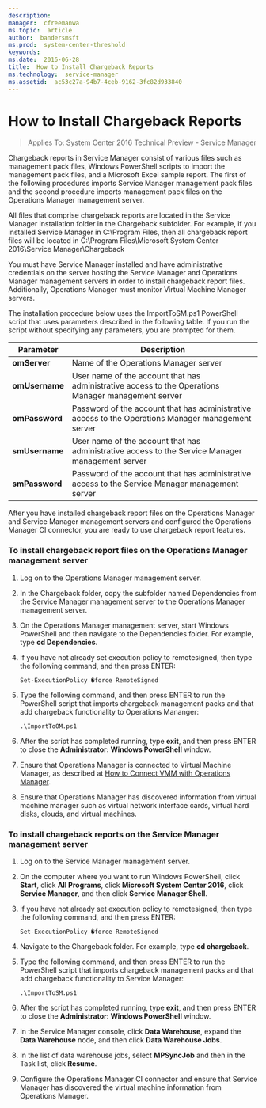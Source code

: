 ```yaml
---
description:  
manager:  cfreemanwa
ms.topic:  article
author:  bandersmsft
ms.prod:  system-center-threshold
keywords:  
ms.date:  2016-06-28
title:  How to Install Chargeback Reports
ms.technology:  service-manager
ms.assetid:  ac53c27a-94b7-4ceb-9162-3fc82d933840
---
```


# How to Install Chargeback Reports

>Applies To: System Center 2016 Technical Preview - Service Manager

Chargeback reports in Service Manager consist of various files such as management pack files, Windows PowerShell scripts to import the management pack files, and a Microsoft Excel sample report. The first of the following procedures imports Service Manager management pack files and the second procedure imports management pack files on the Operations Manager management server.

All files that comprise chargeback reports are located in the Service Manager installation folder in the Chargeback subfolder. For example, if you installed Service Manager in C:\Program Files, then all chargeback report files will be located in C:\Program Files\Microsoft System Center 2016\Service Manager\Chargeback

You must have Service Manager installed and have administrative credentials on the server hosting the Service Manager and Operations Manager management servers in order to install chargeback report files. Additionally, Operations Manager must monitor Virtual Machine Manager  servers.

The installation procedure below uses the ImportToSM.ps1 PowerShell script that uses parameters described in the following table. If you run the script without specifying any parameters, you are prompted for them.

|Parameter|Description|
|-------------|---------------|
|**omServer**|Name of the Operations Manager server|
|**omUsername**|User name of the account that has administrative access to the Operations Manager management server|
|**omPassword**|Password of the account that has administrative access to the Operations Manager management server|
|**smUsername**|User name of the account that has administrative access to the Service Manager management server|
|**smPassword**|Password of the account that has administrative access to the Service Manager management server|


After you have installed chargeback report files on the Operations Manager and Service Manager management servers and configured the Operations Manager CI connector, you are ready to use chargeback report features.

### To install chargeback report files on the Operations Manager management server

1.  Log on to the Operations Manager management server.

2.  In the Chargeback folder, copy the subfolder named Dependencies from the Service Manager management server to the Operations Manager management server.

3.  On the Operations Manager management server, start Windows PowerShell and then navigate to the Dependencies folder. For example, type **cd Dependencies**.

4.  If you have not already set execution policy to remotesigned, then type the following command, and then press ENTER:

    ```
    Set-ExecutionPolicy �force RemoteSigned
    ```

5.  Type the following command, and then press ENTER to run the PowerShell script that imports chargeback management packs and that add chargeback functionality to Operations Mananger:

    ```
    .\ImportToOM.ps1
    ```

6.  After the script has completed running, type **exit**, and then press ENTER to close the **Administrator: Windows PowerShell** window.

7.  Ensure that Operations Manager is connected to Virtual Machine Manager, as described at [How to Connect VMM with Operations Manager](http://technet.microsoft.com/library/hh882396.aspx).

8.  Ensure that Operations Manager has discovered information from virtual machine manager such as virtual network interface cards, virtual hard disks, clouds, and virtual machines.

### To install chargeback reports on the Service Manager management server

1.  Log on to the Service Manager management server.

2.  On the computer where you want to run Windows PowerShell, click **Start**, click **All Programs**, click **Microsoft System Center 2016**, click **Service Manager**, and then click **Service Manager Shell**.

3.  If you have not already set execution policy to remotesigned, then type the following command, and then press ENTER:

    ```
    Set-ExecutionPolicy �force RemoteSigned
    ```

4.  Navigate to the Chargeback folder. For example, type **cd chargeback**.

5.  Type the following command, and then press ENTER to run the PowerShell script that imports chargeback management packs and that add chargeback functionality to Service Manager:

    ```
    .\ImportToSM.ps1
    ```

6.  After the script has completed running, type **exit**, and then press ENTER to close the **Administrator: Windows PowerShell** window.

7.  In the Service Manager console, click **Data Warehouse**, expand the **Data Warehouse** node, and then click **Data Warehouse Jobs**.

8.  In the list of data warehouse jobs, select **MPSyncJob** and then in the Task list, click **Resume**.

9. Configure the Operations Manager CI connector and ensure that Service Manager has discovered the virtual machine information from Operations Manager.



